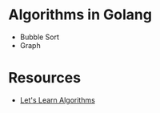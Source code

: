 # Algorithms in Golang
- Bubble Sort
- Graph

# Resources
- [Let's Learn Algorithms](https://www.youtube.com/playlist?list=PLVEltXlEeWgkZsSMaPo40PmTpVT9gLivt)
